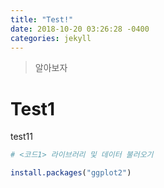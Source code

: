 ```yaml
---
title: "Test!"
date: 2018-10-20 03:26:28 -0400
categories: jekyll
---
```

> 알아보자

# Test1

test11


```R
# <코드1> 라이브러리 및 데이터 불러오기

install.packages("ggplot2")
```
